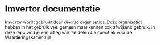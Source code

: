 # Imvertor documentatie

Imvertor wordt gebruikt door diverse organisaties. Deze organisaties hebben in het gebruik veel gemeen maar kennen ook afwijkend gebruik.
In deze repo vind je een uitleg van die delen die specifiek voor de Waarderingskamer zijn.
